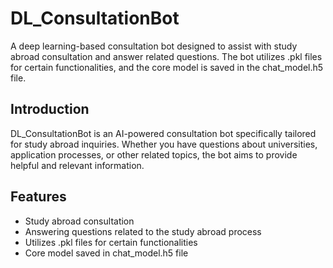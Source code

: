 # DL_ConsultationBot

A deep learning-based consultation bot designed to assist with study abroad consultation and answer related questions. The bot utilizes .pkl files for certain functionalities, and the core model is saved in the chat_model.h5 file.

## Introduction

DL_ConsultationBot is an AI-powered consultation bot specifically tailored for study abroad inquiries. Whether you have questions about universities, application processes, or other related topics, the bot aims to provide helpful and relevant information.

## Features

- Study abroad consultation
- Answering questions related to the study abroad process
- Utilizes .pkl files for certain functionalities
- Core model saved in chat_model.h5 file
